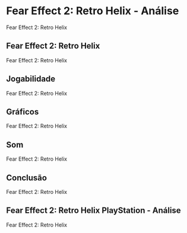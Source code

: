 ---
---

# Fear Effect 2: Retro Helix - Análise

Fear Effect 2: Retro Helix

## Fear Effect 2: Retro Helix

Fear Effect 2: Retro Helix

## Jogabilidade

Fear Effect 2: Retro Helix

## Gráficos

Fear Effect 2: Retro Helix

## Som

Fear Effect 2: Retro Helix

## Conclusão

Fear Effect 2: Retro Helix

## Fear Effect 2: Retro Helix PlayStation - Análise

Fear Effect 2: Retro Helix
